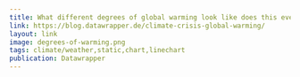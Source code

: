 ```yaml
---
title: What different degrees of global warming look like does this even mean?
link: https://blog.datawrapper.de/climate-crisis-global-warming/
layout: link
image: degrees-of-warming.png
tags: climate/weather,static,chart,linechart
publication: Datawrapper
---
```

